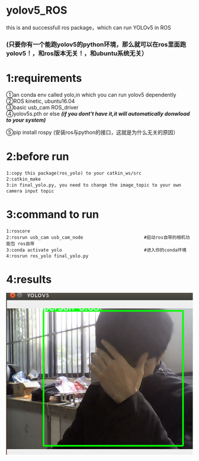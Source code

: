 # yolov5_ROS
this is and successfull ros package，which can run YOLOv5 in ROS 
### (只要你有一个能跑yolov5的python环境，那么就可以在ros里面跑yolov5！，和ros版本无关！，和ubuntu系统无关）

# 1:requirements
①an conda env called yolo,in which you can run yolov5 dependently  
②ROS kinetic, ubuntu16.04  
③basic usb_cam ROS_driver  
④yolov5s.pth or else ***(if you dont't have it,it will automatically donwload to your system)***

⑤pip install rospy  (安装ros与python的接口，这就是为什么无关的原因）

# 2:before run
```
1:copy this package(ros_yolo) to your catkin_ws/src  
2:catkin_make  
3:in final_yolo.py, you need to change the image_topic to your own camera input topic  
```

# 3:command to run
```
1:roscore
2:rosrun usb_cam usb_cam_node                       #启动ros自带的相机功能包 ros自带
3:conda activate yolo                               #进入你的conda环境
4:rosrun ros_yolo final_yolo.py  
```
# 4:results
![yolo](./readme/yolo.png)


